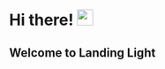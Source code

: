 # Hi there! <img src="https://media.giphy.com/media/hvRJCLFzcasrR4ia7z/giphy.gif" width="29px">

## Welcome to Landing Light